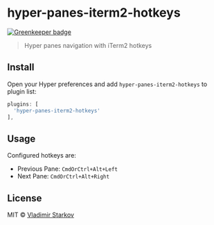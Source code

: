 # hyper-panes-iterm2-hotkeys

[![Greenkeeper badge](https://badges.greenkeeper.io/iamstarkov/hyper-panes-iterm2-hotkeys.svg)](https://greenkeeper.io/)

> Hyper panes navigation with iTerm2 hotkeys

## Install

Open your Hyper preferences and add `hyper-panes-iterm2-hotkeys` to plugin list:

```js
plugins: [
  'hyper-panes-iterm2-hotkeys'
],
```

## Usage

Configured hotkeys are:

* Previous Pane: `CmdOrCtrl+Alt+Left`
* Next Pane: `CmdOrCtrl+Alt+Right`

## License

MIT © [Vladimir Starkov](https://iamstarkov.com)
